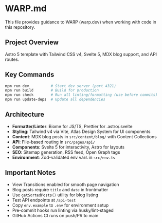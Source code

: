 # WARP.md

This file provides guidance to WARP (warp.dev) when working with code in this repository.

## Project Overview
Astro 5 template with Tailwind CSS v4, Svelte 5, MDX blog support, and API routes.

## Key Commands
```bash
npm run dev          # Start dev server (port 4321)
npm run build        # Build for production
npm run check        # Run all linting/formatting (use before commits)
npm run update-deps  # Update all dependencies
```

## Architecture
- **Formatter/Linter**: Biome for JS/TS, Prettier for .astro/.svelte
- **Styling**: Tailwind v4 via Vite, Atlas Design System for UI components
- **Content**: MDX blog posts in `src/content/blog/` with Content Collections
- **API**: File-based routing in `src/pages/api/`
- **Components**: Svelte 5 for interactivity, Astro for layouts
- **SEO**: Sitemap generation, RSS feed, Open Graph tags
- **Environment**: Zod-validated env vars in `src/env.ts`

## Important Notes
- View Transitions enabled for smooth page navigation
- Blog posts require `title` and `date` in frontmatter
- Use `getSortedPosts()` utility for blog listing
- Test API endpoints at `/api-test`
- Copy `env.example` to `.env` for environment setup
- Pre-commit hooks run linting via husky/lint-staged
- GitHub Actions CI runs on push/PR to main
